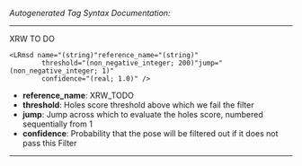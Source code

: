 _Autogenerated Tag Syntax Documentation:_

---
XRW TO DO

```
<LRmsd name="(string)"reference_name="(string)"
        threshold="(non_negative_integer; 200)"jump="(non_negative_integer; 1)"
        confidence="(real; 1.0)" />
```

-   **reference_name**: XRW_TODO
-   **threshold**: Holes score threshold above which we fail the filter
-   **jump**: Jump across which to evaluate the holes score, numbered sequentially from 1
-   **confidence**: Probability that the pose will be filtered out if it does not pass this Filter

---
